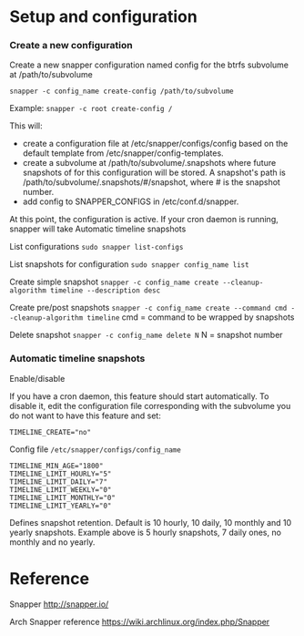 # Setup and configuration

### Create a new configuration

Create a new snapper configuration named config for the btrfs subvolume at /path/to/subvolume

`snapper -c config_name create-config /path/to/subvolume`

Example:
`snapper -c root create-config / `

This will:
- create a configuration file at /etc/snapper/configs/config based on the default template from /etc/snapper/config-templates.
- create a subvolume at /path/to/subvolume/.snapshots where future snapshots of for this configuration will be stored. A snapshot's path is /path/to/subvolume/.snapshots/#/snapshot, where # is the snapshot number.
- add config to SNAPPER_CONFIGS in /etc/conf.d/snapper.

At this point, the configuration is active. If your cron daemon is running, snapper will take Automatic timeline snapshots

List configurations
`sudo snapper list-configs`

List snapshots for configuration
`sudo snapper config_name list`

Create simple snapshot
`snapper -c config_name create --cleanup-algorithm timeline --description desc`

Create pre/post snapshots
`snapper -c config_name create --command cmd --cleanup-algorithm timeline`
cmd = command to be wrapped by snapshots

Delete snapshot
`snapper -c config_name delete N`
N = snapshot number

### Automatic timeline snapshots

Enable/disable

If you have a cron daemon, this feature should start automatically. To disable it, edit the configuration file corresponding with the subvolume you do not want to have this feature and set:

`TIMELINE_CREATE="no"`

Config file
`/etc/snapper/configs/config_name`

```
TIMELINE_MIN_AGE="1800"
TIMELINE_LIMIT_HOURLY="5"
TIMELINE_LIMIT_DAILY="7"
TIMELINE_LIMIT_WEEKLY="0"
TIMELINE_LIMIT_MONTHLY="0"
TIMELINE_LIMIT_YEARLY="0"
```
Defines snapshot retention. Default is 10 hourly, 10 daily, 10 monthly and 10 yearly snapshots. Example above is 5 hourly snapshots, 7 daily ones, no monthly and no yearly.

# Reference

Snapper
http://snapper.io/

Arch Snapper reference 
https://wiki.archlinux.org/index.php/Snapper
